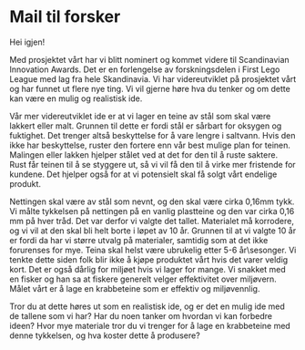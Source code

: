 # Mail til forsker
Hei igjen! 

Med prosjektet vårt har vi blitt nominert og kommet videre til Scandinavian Innovation Awards. Det er en forlengelse av forskningsdelen i First Lego League med lag fra hele Skandinavia. Vi har videreutviklet på prosjektet vårt og har funnet ut flere nye ting. Vi vil gjerne høre hva du tenker og om dette kan være en mulig og realistisk ide. 

Vår mer videreutviklet ide er at vi lager en teine av stål som skal være lakkert eller malt. Grunnen til dette er fordi stål er sårbart for oksygen og fuktighet. Det trenger altså beskyttelse for å vare lengre i saltvann. Hvis den ikke har beskyttelse, ruster den fortere enn vår best mulige plan for teinen. Malingen eller lakken hjelper stålet ved at det for den til å ruste saktere. Rust får teinen til å se styggere ut, så vi vil få den til å virke mer fristende for kundene. Det hjelper også for at vi potensielt skal få solgt vårt endelige produkt. 

Nettingen skal være av stål som nevnt, og den skal være cirka 0,16mm tykk. Vi målte tykkelsen på nettingen på en vanlig plastteine og den var cirka 0,16 mm på hver tråd. Det var derfor vi valgte det tallet. Materialet må korrodere, og vi vil at den skal bli helt borte i løpet av 10 år. Grunnen til at vi valgte 10 år er fordi da har vi større utvalg på materialer, samtidig som at det ikke forurenses for mye. Teina skal helst være ubrukelig etter 5-6 år\sesonger. Vi tenkte dette siden folk blir ikke å kjøpe produktet vårt hvis det varer veldig kort. Det er også dårlig for miljøet hvis vi lager for mange. Vi snakket med en fisker og han sa at fiskere generelt velger effektivitet over miljøvern. Målet vårt er å lage en krabbeteine som er effektiv og miljøvennlig. 

Tror du at dette høres ut som en realistisk ide, og er det en mulig ide med de tallene som vi har?
Har du noen tanker om hvordan vi kan forbedre ideen?
Hvor mye materiale tror du vi trenger for å lage en krabbeteine med denne tykkelsen, og hva koster dette å produsere?
